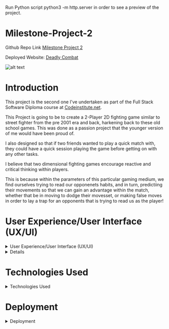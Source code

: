 Run Python script python3 -m http.server in order to see a preview of the project.

# Milestone-Project-2

Github Repo Link [Milestone Project 2](https://github.com/T-KibCode/Milestone-Project-2)

Deployed Website: [Deadly Combat](https://t-kibcode.github.io/Milestone-Project-2/)

![alt text](https://github.com/T-KibCode/Milestone-Project-2/blob/8fb42fe/assets/Screenshot2023-07-16at19.15.49.png)

# Introduction

This project is the second one I've undertaken as part of the Full Stack Software Diploma course at [Codeinstitute.net](https://www.CodeInstitute.net).

This Project is going to be to create a 2-Player 2D fighting game similar to street fighter from the pre 2001 era and back, harkening back to these old school games. This was done as a passion project that the younger version of me would have been proud of.

I also designed so that if two friends wanted to play a quick match with, they could have a quick session playing the game before getting on with any other tasks.

I believe that two dimensional fighting games encourage reactive and critical thinking within players.

This is because within the parameters of this particular gaming medium, we find ourselves trying to read our opponenets habits, and in turn, predictiing their movements so that we can gain an advantage within the match, whether that be in moving to dodge their movesset, or making false moves in order to lay a trap for an opponents that is trying to read us as the player!

# User Experience/User Interface (UX/UI)

<details>
  
  <summary>User Experience/User Interface (UX/UI)</summary>
  
### User Stories
  
##### First Time Visitor Goals

  As a first time visitor I want:  

- the control inputs for the game to be clear.  
- to be immidately engaged and inherently understand what the game is trying to acheive.  
- the game to function correctly and gameplay to be intuitive.  
- to be able to play the game on various compatiable different devices in line with the game design.  
  
##### Return/frequent Visitor Goals

  As a return/frequent visitor I want:  

- to play with friends in a couch co-op setup similar to the older arcade games in order to have that rapport with the opponent within the room.
  
##### Website's Owner Goals

  As the developer I want:

- to provide a fun game.
- to provide a game to stimulate mental function.
- to encourage continued use of the game.

#### Colour Scheme

Due to having some free assets that I aqquired online from website [https://itch.io/](https://itch.io/),  I had a clear colour pallette style within the canvas window that I wanted to be the main focus with a combination of Blue, Pinks, soft Reds and other colors in the Pastel style.

[/assets/colorpallete.png]

With this in mind, the background colour was going to be fairly static in theme with this and I ended up on a pastel pink background color With the game instructions placed above the canvas with the prompt of clicking into the canvas window to load the game.

##### Wireframes

  Unfortuntely in this case, I cannot produce a wireframe due to a last minute pivot on my project in this case.
  I've had to take this as a hard lesson in why having a strict intial plan will pay off in the length of the project as this will undoubtedly lose me marks.
  However in the self reflection of the project, I believe it is nessercary to show the growth and personal accountability that I need when moving forward in this field, even more so with the projects and work ahead.

</details>

<details>
##### Features
  
### Responsive  Website

  The website is only set to appear and work on a laptop, or desktop device. And as such, due to the design of the game and my limited knowledge whist creating the game, a conscience decision was made to design the game to only load on devices of this kind. This is due to the game being a two player game required to end User's to play the game against eachother.

  When an Attempt is made to try and access the game from a Mobile or Tablet device , the website will look at the view port and ask that the player access the website from the desired device as the game may not work as intended and for the best experience, it is to be acceesed in the intended manner.

### Instruction Page

  On loading there is listed instructions above the canvas with the four button controls for both players to use ( A,W,D,Space-Bar. and ArrowLeft, ArrowUp, ArroRight, Arrow Down Respectively.)

### Timer

  The timer in the game runs within a loop that checks to determine whether either players health has reduced in to zero therefore stopping the timer, or checks the health of both players at the end of the match to determine who posses mmore health and will then declare this person the victor.

### Victory message

  When a player fufills one of the win conditions of the game a victory message will appear declaring that player the victor whetehr that be at the end of the timer or a unanimous victory before the timer has run down.

  In the event that the players Health bar matches, it will be declared a draw once the timer has run down to zero.

### Possible Future Features

  It was my original intent to Allow the game to use an opaque overlay in order to be able to play the devce on mobile devices.

  However during the design process, it became very quickly apprant that allowing the website in a mobile or tablet function would be extremely difficult due to having to map a button overlay on top, and as I had originally designed the game to be playable by two human players without a CPU controlled enemy, I was unfortunately unable to integrate a method to do this over mobile/tablet devices due to not having designed a CPU based opponent in the code.

  Due to a lack of time, this was not a function that I was able to integrate at this moment in time, however I do plan to revisit this once the course has been completed to be able to design a very basic CPU opponent within the game function and allow players to be able to have a choice between a second player or a CPU opponent.

  Ideally, being able to reproduce this game within an app format with an Overlay of controls would allow for us to expand and allow for network play, whether that be remote or using the internet respectively. This would provide the option to expand the project in order to play with multiple friends using multiple devices.

  However, this would require creating a backend system, and having server space in order to accomedate the use of the game, whilst also having space to introduce new features, such as user accounts, top scores and options to save certain user settings such as toggling HUD UI options as an exmaple.
  
  </details>

# Technologies Used

<details>
  <summary>Technologies Used</summary>
  
#### Languages Used
  
- HTML5
- CSS
- Javascript

#### Applications Used

- [GitHub](https://github.com/) GitHub is used to store the projects code.
- [Chrome Developer Tools](https://developer.chrome.com/docs/devtools/) used for layout and responsive testing.
- [W3 Validator](https://jigsaw.w3.org/css-validator/) used to test html and css code.
- [Jshint](https://jshint.com/) used to validate Javascript code.

#### Sprite Assets

- [Itch.io](https://itch.io/) Itch.IO used for getting free to use free lisence sprite assets created by users.

</details>  

# Deployment

  <details>

  <summary>Deployment</summary>
  
  This project was built on the Gitpod IDE using the Code Institute template found here:<br><https://github.com/Code-Institute-Org/gitpod-full-template>

  I have attempted to deploy this project to github pages, but unfortuntely, it has not been recognised with the Jeykll system built into Github pages and therefore will not deploy.

  However if the folling script is run "Run Python script python3 -m http.server" in order to see a preview of the project, you will be able to access the game in its current form.

#### Automated Testing

  I did not have the expertise to use a unit-testing framework such as Jasmine or Jest.

#### Main takeaways

In performing this project I have realised that a strong system in the intial concept phase is needed to bring all idea's to fruition in a reasonable time frame and capacity.
with that being said, I am now looking ahead to the next project in order to plan and deliver my wireframes for the project this week so I can start to implement the knowledge of studying python for backend use as soon as possible prior to the April 28th project deadline.

This has been a harsh lesson for me to learn in this course, but balancing both the expected delivery of this project and the increasing workload/knowledge base nessercary to be a fullstack developer has really hit home during this process, and irrespective of personal commitments, I hope to look back on this project as a catiounary tale to my futureself about planning, due dilligence, and ensuring that following systematic steps in the future, will allow me to show the nesscary skills that are needed/expected in this industry.

#### Specal Thanks

I would like to thank my Tutor Mohamed for allowing an extension on my work due to a technical issue with Github in my repository, and allowing me the time to go back and recreate my work which I had lost in this instance whilst balancing some personal affairs in the process.

I would also like to thank my Mentor/Alumni from Code Institute Ronan as he made it clear to me, just how integral a great Readme file can be to code enviroment for anyone who comes afterwards to take a look to examine the work and how when working in a group setting, this key piece of documentation can be the strong foundation for a team in a wider enviroment.

